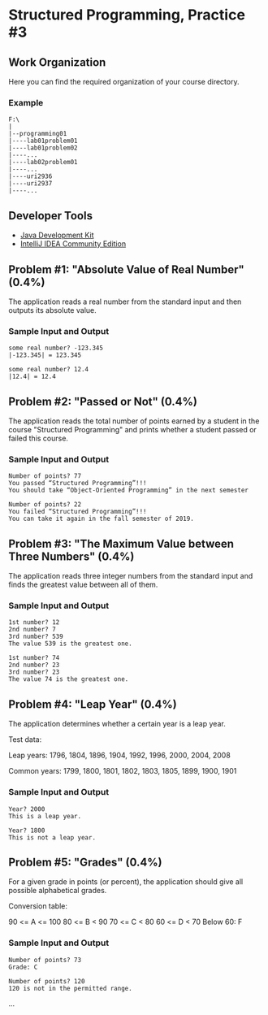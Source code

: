 Structured Programming, Practice #3
===================================

## Work Organization

Here you can find the required organization of your course directory.

### Example

```
F:\
|
|--programming01
|----lab01problem01
|----lab01problem02
|----...
|----lab02problem01
|----...
|----uri2936
|----uri2937
|----...
```

## Developer Tools

* [Java Development Kit](https://www.oracle.com/technetwork/java/javase/downloads/jdk12-downloads-5295953.html)
* [IntelliJ IDEA Community Edition](https://www.jetbrains.com/idea/)

## Problem #1: "Absolute Value of Real Number" (0.4%)

The application reads a real number from the standard input and then outputs its absolute
value.

### Sample Input and Output

```
some real number? -123.345
|-123.345| = 123.345
```

```
some real number? 12.4
|12.4| = 12.4
```

## Problem #2: "Passed or Not" (0.4%)

The application reads the total number of points earned by a student in the course "Structured
Programming" and prints whether a student passed or failed this course.

### Sample Input and Output

```
Number of points? 77
You passed “Structured Programming”!!!
You should take “Object-Oriented Programming” in the next semester
```

```
Number of points? 22
You failed “Structured Programming”!!!
You can take it again in the fall semester of 2019.
```

## Problem #3: "The Maximum Value between Three Numbers" (0.4%)

The application reads three integer numbers from the standard input and finds the greatest
value between all of them.

### Sample Input and Output

```
1st number? 12
2nd number? 7
3rd number? 539
The value 539 is the greatest one.
```

```
1st number? 74
2nd number? 23
3rd number? 23
The value 74 is the greatest one.
```

## Problem #4: "Leap Year" (0.4%)

The application determines whether a certain year is a leap year.

Test data:

Leap years:
1796, 1804, 1896, 1904, 1992, 1996, 2000, 2004, 2008

Common years:
1799, 1800, 1801, 1802, 1803, 1805, 1899, 1900, 1901

### Sample Input and Output

```
Year? 2000
This is a leap year.
```

```
Year? 1800
This is not a leap year.
```

## Problem #5: "Grades" (0.4%)

For a given grade in points (or percent), the application should give all possible alphabetical
grades.

Conversion table:

90 <= A <= 100
80 <= B < 90
70 <= C < 80
60 <= D < 70
Below 60: F

### Sample Input and Output

```
Number of points? 73
Grade: C
```

```
Number of points? 120
120 is not in the permitted range.
```

...
